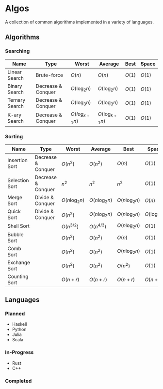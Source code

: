 # Algos
A collection of common algorithms implemented in a variety of languages.

## Algorithms

### Searching

| Name           | Type               | Worst             | Average            | Best   | Space  |
|----------------|--------------------|-------------------|--------------------|--------|--------|
| Linear Search  | Brute-force        | $O(n)$            | $O(n)$             | $O(1)$ | $O(1)$ |
| Binary Search  | Decrease & Conquer | $O(\log_{2}{n})$  | $O(\log_{2}{n})$   | $O(1)$ | $O(1)$ |
| Ternary Search | Decrease & Conquer | $O(\log_{3}{n})$   | $O(\log_{3}{n})$   | $O(1)$ | $O(1)$ |
| K-ary Search   | Decrease & Conquer | $O(log_{k+1}{n})$ | $O(\log_{k+1}{n})$ | $O(1)$ | $O(1)$ |

### Sorting

| Name           | Type               | Worst             | Average           | Best              | Space            |
|----------------|--------------------|-------------------|-------------------|-------------------|------------------|
| Insertion Sort | Decrease & Conquer | $O(n^2)$          | $O(n^2)$          | $O(n)$            | $O(1)$           |
| Selection Sort | Decrease & Conquer | $n^2$             | $n^2$             | $n^2$             | $O(1)$           |
| Merge Sort     | Divide & Conquer   | $O(n\log_{2}{n})$ | $O(n\log_{2}{n})$ | $O(n\log_{2}{n})$ | $O(n)$           |
| Quick Sort     | Divide & Conquer   | $O(n^2)$          | $O(n\log_{2}{n})$ | $O(n\log_{2}{n})$ | $O(\log_{2}{n})$ |
| Shell Sort     |                    | $O(n^{3/2})$      | $O(n^{4/3})$      | $O(n\log_{2}{n})$ | $O(1)$           |
| Bubble Sort    |                    | $O(n^2)$          | $O(n^2)$          | $O(n)$            | $O(1)$           |
| Comb Sort      |                    | $O(n^2)$          | $O(n^2)$          | $O(n\log_{2}{n})$ | $O(1)$           |
| Exchange Sort  |                    | $O(n^2)$          | $O(n^2)$          | $O(n^2)$          | $O(1)$           |
| Counting Sort  |                    | $O(n+r)$          | $O(n+r)$          | $O(n+r)$          | $O(n+r)$         |

## Languages

### Planned

- Haskell
- Python
- Julia
- Scala

### In-Progress

- Rust
- C++

### Completed
